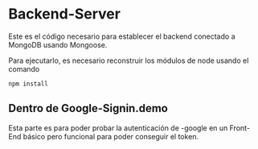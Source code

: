 # Backend-Server

Este es el código necesario para establecer el backend conectado a MongoDB usando Mongoose.

Para ejecutarlo, es necesario reconstruir los módulos de node usando el comando

```
npm install
```

## Dentro de Google-Signin.demo

Esta parte es para poder probar la autenticación de -google en un Front-End básico pero funcional para poder conseguir el token.